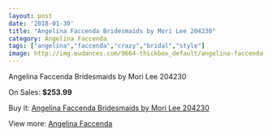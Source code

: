 ```yaml
---
layout: post
date: '2018-01-30'
title: "Angelina Faccenda Bridesmaids by Mori Lee 204230"
category: Angelina Faccenda
tags: ["angelina","faccenda","crazy","bridal","style"]
image: http://img.eudances.com/9664-thickbox_default/angelina-faccenda-bridesmaids-by-mori-lee-204230.jpg
---
```

Angelina Faccenda Bridesmaids by Mori Lee 204230

On Sales: **$253.99**
<a href="https://www.eudances.com/en/angelina-faccenda/3184-angelina-faccenda-bridesmaids-by-mori-lee-204230.html"><amp-img layout="responsive" width="600" height="600" src="//img.eudances.com/9664-thickbox_default/angelina-faccenda-bridesmaids-by-mori-lee-204230.jpg" alt="Angelina Faccenda Bridesmaids by Mori Lee 204230 0" /></a>
<a href="https://www.eudances.com/en/angelina-faccenda/3184-angelina-faccenda-bridesmaids-by-mori-lee-204230.html"><amp-img layout="responsive" width="600" height="600" src="//img.eudances.com/9665-thickbox_default/angelina-faccenda-bridesmaids-by-mori-lee-204230.jpg" alt="Angelina Faccenda Bridesmaids by Mori Lee 204230 1" /></a>

Buy it: [Angelina Faccenda Bridesmaids by Mori Lee 204230](https://www.eudances.com/en/angelina-faccenda/3184-angelina-faccenda-bridesmaids-by-mori-lee-204230.html "Angelina Faccenda Bridesmaids by Mori Lee 204230")

View more: [Angelina Faccenda](https://www.eudances.com/en/55-angelina-faccenda "Angelina Faccenda")